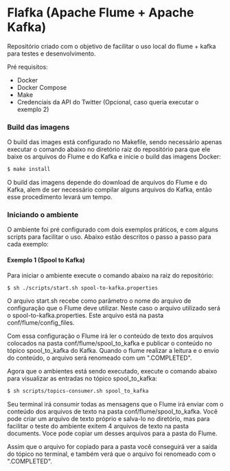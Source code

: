 # Flafka (Apache Flume + Apache Kafka)

Repositório criado com o objetivo de facilitar o uso local do flume + kafka para testes e desenvolvimento.

Pré requisitos:
  - Docker
  - Docker Compose
  - Make
  - Credenciais da API do Twitter (Opcional, caso queria executar o exemplo 2)

### Build das imagens

O build das images está configurado no Makefile, sendo necessário apenas executar o comando abaixo no diretório raiz do repositório para que ele baixe os arquivos do Flume e do Kafka e inicie o build das imagens Docker:

```sh
$ make install
```
O build das imagens depende do download de arquivos do Flume e do Kafka, alem de ser necessário compilar alguns arquivos do Kafka, então esse procedimento levará um tempo.

### Iniciando o ambiente

O ambiente foi pré configurado com dois exemplos práticos, e com alguns scripts para facilitar o uso. Abaixo estão descritos o passo a passo para cada exemplo:

#### Exemplo 1 (Spool to Kafka)

Para iniciar o ambiente execute o comando abaixo na raiz do repositório:
```sh
$ sh ./scripts/start.sh spool-to-kafka.properties
```
O arquivo start.sh recebe como parãmetro o nome do arquivo de configuração que o Flume deve utilizar. Neste caso o arquivo utilizado será o spool-to-kafka.properties. Este arquivo está na pasta conf/flume/config_files.

Com essa configuração o Flume irá ler o conteúdo de texto dos arquivos colocados na pasta conf/flume/spool_to_kafka e publicar o conteúdo no tópico spool_to_kafka do Kafka. Quando o flume realizar a leitura e o envio do conteúdo, o arquivo será renomeado com um ".COMPLETED".

Agora que o ambientes está sendo executado, execute o comando abaixo para visualizar as entradas no tópico spool_to_kafka:
```sh
$ sh scripts/topics-consumer.sh spool_to_kafka
```
Seu terminal irá consumir todas as mensagens que o Flume irá enviar com o conteúdo dos arquivos de texto na pasta conf/flume/spool_to_kafka. Você pode criar um arquivo de texto próprio e salva-lo no diretório, mas para facilitar o teste do ambiente exitem 4 arquivos de texto na pasta documents. Voce pode copiar um desses arquivos para a pasta do Flume.

Assim que o arquivo for copiado para a pasta você conseguirá ver a saída do tópico no terminal, e também verá que o arquivo foi renomeado com o ".COMPLETED".